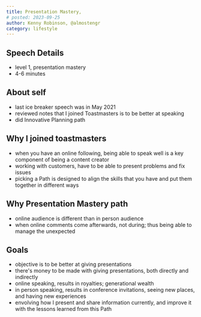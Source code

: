```yaml
---
title: Presentation Mastery,
# posted: 2023-09-25
author: Kenny Robinson, @almostengr
category: lifestyle
---
```


## Speech Details

* level 1, presentation mastery
* 4-6 minutes

## About self

* last ice breaker speech was in May 2021
* reviewed notes that I joined Toastmasters is to be better at speaking
* did Innovative Planning path

## Why I joined toastmasters

* when you have an online following, being able to speak well is a key component of being a content creator
* working with customers, have to be able to present problems and fix issues
* picking a Path is designed to align the skills that you have and put them together in different ways

## Why Presentation Mastery path

* online audience is different than in person audience
* when online comments come afterwards, not during; thus being able to manage the unexpected

## Goals

* objective is to be better at giving presentations
* there's money to be made with giving presentations, both directly and indirectly
* online speaking, results in royalties; generational wealth
* in person speaking, results in conference invitations, seeing new places, and having new experiences
* envolving how I present and share information currently, and improve it with the lessons learned from this Path
